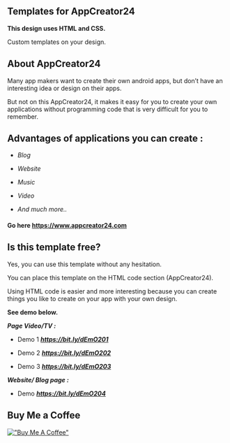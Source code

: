 ## Templates for AppCreator24

**This design uses HTML and CSS.**

Custom templates on your design.

## About AppCreator24

Many app makers want to create their own android apps, but don’t have an interesting idea or design on their apps. 

But not on this AppCreator24, it makes it easy for you to create your own applications without programming code that is very difficult for you to remember. 

## Advantages of applications you can create : 

- _Blog_

- _Website_

- _Music_ 

- _Video_

- _And much more.._

#### Go here https://www.appcreator24.com

## Is this template free?

Yes, you can use this template without any hesitation.

You can place this template on the HTML code section (AppCreator24).

Using HTML code is easier and more interesting because you can create things you like to create on your app with your own design.

**See demo below.**

**_Page Video/TV :_**

- Demo 1 **_https://bit.ly/dEmO201_**

- Demo 2 **_https://bit.ly/dEmO202_**

- Demo 3 **_https://bit.ly/dEmO203_**

**_Website/ Blog page :_**

- Demo **_https://bit.ly/dEmO204_**

## Buy Me a Coffee

[!["Buy Me A Coffee"](https://www.buymeacoffee.com/assets/img/custom_images/orange_img.png)](https://www.buymeacoffee.com/zaidzer9k)
